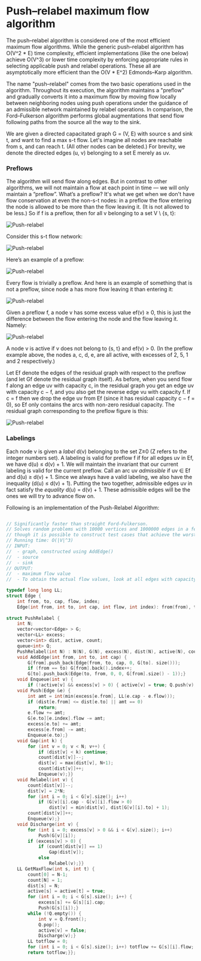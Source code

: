 # Push–relabel maximum flow algorithm

The push–relabel algorithm is considered one of the most efficient maximum flow algorithms. While the generic push–relabel algorithm has O(V^2 * E) time complexity, efficient implementations (like the one below) achieve O(V^3) or lower time complexity by enforcing appropriate rules in selecting applicable push and relabel operations. These all are asymptotically more efficient than the O(V * E^2) Edmonds–Karp algorithm. 

The name "push–relabel" comes from the two basic operations used in the algorithm. Throughout its execution, the algorithm maintains a "preflow" and gradually converts it into a maximum flow by moving flow locally between neighboring nodes using push operations under the guidance of an admissible network maintained by relabel operations. In comparison, the Ford–Fulkerson algorithm performs global augmentations that send flow following paths from the source all the way to the sink.

We are given a directed capacitated graph G = (V, E) with source s and sink t, and want to find a max s-t flow. Let's imagine all nodes are reachable from s, and can reach t. (All other nodes can be deleted.) For brevity, we denote the directed edges (u, v) belonging to a set E merely as uv.

### Preflows

The algorithm will send flow along edges. But in contrast to other algorithms, we will not maintain a flow at each point in time — we will only maintain a “preflow”. What’s a preflow? It's what we get when we don't have flow conservation at even the non-s-t nodes: in a preflow the flow entering the node is allowed to be more than the flow leaving it. (It is not allowed to be less.) So if f is a preflow, then for all v belonging to a set V \ {s, t}:

![Push-relabel](https://i.imgur.com/zHRkdRg.png)

Consider this s-t flow network:

![Push-relabel](https://i.imgur.com/e3jZkDm.png)

Here’s an example of a preflow:

![Push-relabel](https://i.imgur.com/5KD7NsX.png)

Every flow is trivially a preflow. And here is an example of something that is not a preflow, since node a has more flow leaving it than entering it:

![Push-relabel](https://i.imgur.com/a1aCeK4.png)

Given a preflow f, a node v has some excess value ef(v) ≥ 0, this is just the difference between the flow entering the node and the flow leaving it. Namely:

![Push-relabel](https://i.imgur.com/Px81us4.png)

A node v is active if v does not belong to {s, t} and ef(v) > 0. (In the preflow example above, the nodes a, c, d, e, are all active, with excesses of 2, 5, 1 and 2 respectively.)

Let Ef denote the edges of the residual graph with respect to the preflow (and let Gf denote the residual graph itself). As before, when you send flow f along an edge uv with capacity c, in the residual graph you get an edge uv with capacity c − f, and you also get the reverse edge vu with capacity f. If c = f then we drop the edge uv from Ef (since it has residual capacity c − f = 0), so Ef only contains the arcs with non-zero residual capacity. The residual graph corresponding to the preflow figure is this:

![Push-relabel](https://i.imgur.com/UjQuWWD.png)

### Labelings

Each node v is given a _label_ d(v) belonging to the set Z≥0 (Z refers to the integer numbers set). A labeling is valid for preflow f if for all edges uv in Ef, we have d(u) ≤ d(v) + 1. We will maintain the invariant that our current labeling is valid for the current preflow. Call an arc uv _admissible_ if uv ∈ Ef and d(u) ≥ d(v) + 1. Since we always have a valid labeling, we also have the inequality (d(u) ≤ d(v) + 1). Putting the two together, admissible edges uv in fact satisfy the _equality_ d(u) = d(v) + 1. These admissible edges will be the ones we will try to advance flow on.

Following is an implementation of the Push-Relabel Algorithm:

```cpp

// Significantly faster than straight Ford-Fulkerson.
// Solves random problems with 10000 vertices and 1000000 edges in a few seconds,
// though it is possible to construct test cases that achieve the worst case.
// Running time: O(|V|^3)
// INPUT:
// 	- graph, constructed using AddEdge()
// 	- source
// 	- sink
// OUTPUT:
// 	- maximum flow value
// 	- To obtain the actual flow values, look at all edges with capacity > 0 (zero capacity edges are residual edges).

typedef long long LL;
struct Edge {
	int from, to, cap, flow, index;
	Edge(int from, int to, int cap, int flow, int index): from(from), to(to), cap(cap), flow(flow), index (index) {}};
	
struct PushRelabel {
	int N;
	vector<vector<Edge> > G;
	vector<LL> excess;
	vector<int> dist, active, count;
	queue<int> Q;
	PushRelabel(int N) : N(N), G(N), excess(N), dist(N), active(N), count(2*N) {}
	void AddEdge(int from, int to, int cap) {
		G[from].push_back(Edge(from, to, cap, 0, G[to]. size()));
		if (from == to) G[from].back().index++;
		G[to].push_back(Edge(to, from, 0, 0, G[from].size() - 1));}
	void Enqueue(int v) {
		if (!active[v] && excess[v] > 0) { active[v] = true; Q.push(v); } }
	void Push(Edge &e) {
		int amt = int(min(excess[e.from], LL(e.cap - e.flow)));
		if (dist[e.from] <= dist[e.to] || amt == 0)
			return;
		e.flow += amt;
		G[e.to][e.index].flow -= amt; 
		excess[e.to] += amt; 
		excess[e.from] -= amt; 
		Enqueue(e.to);}
	void Gap(int k) {
		for (int v = 0; v < N; v++) {
			if (dist[v] < k) continue;
			count[dist[v]]--;
			dist[v] = max(dist[v], N+1);
			count[dist[v]]++;
			Enqueue(v);}}
	void Relabel(int v) { 
		count[dist[v]]--;
		dist[v] = 2*N;
		for (int i = 0; i < G[v].size(); i++)
			if (G[v][i].cap - G[v][i].flow > 0)
				dist[v] = min(dist[v], dist[G[v][i].to] + 1);
		count[dist[v]]++;
		Enqueue(v);}
	void Discharge(int v) {
		for (int i = 0; excess[v] > 0 && i < G[v].size(); i++)
			Push(G[v][i]);
		if (excess[v] > 0) {
			if (count[dist[v]] == 1)
				Gap(dist[v]);
			else
				Relabel(v);}}
	LL GetMaxFlow(int s, int t) {
		count[0] = N-1;
		count[N] = 1;
		dist[s] = N;
		active[s] = active[t] = true;
		for (int i = 0; i < G[s].size(); i++) {
			excess[s] += G[s][i].cap;
			Push(G[s][i]);}
		while (!Q.empty()) {
			int v = Q.front(); 
			Q.pop();
			active[v] = false;
			Discharge(v);}
		LL totflow = 0;
		for (int i = 0; i < G[s].size(); i++) totflow += G[s][i].flow;
		return totflow;}};
```

